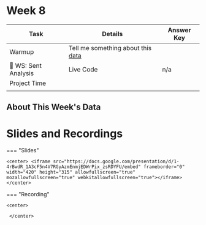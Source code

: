 



# Week 8



<!-- Todo add slides -->



<!-- Comment Out Answer Key -->

| **Task**                   | Details                                                      | Answer Key |
| -------------------------- | ------------------------------------------------------------ | ---------- |
| Warmup                     | Tell me something about this [data](data/covid19_tweets.csv) |            |
| :school: WS: Sent Analysis | Live Code                                                    | n/a        |
| Project Time               |                                                              |            |
|                            |                                                              |            |




## About This Week's  Data







# Slides and Recordings

=== "Slides"

    <center> <iframe src="https://docs.google.com/presentation/d/1-4rBwdR_1A3cF5n4V7RGyAzmEnmjEDWrPix_zsRDYFU/embed" frameborder="0" width="420" height="315" allowfullscreen="true" mozallowfullscreen="true" webkitallowfullscreen="true"></iframe> </center>

=== "Recording"

    <center>
    
     </center>


